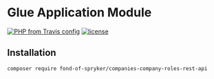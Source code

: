 # Glue Application Module
[![PHP from Travis config](https://img.shields.io/travis/php-v/symfony/symfony.svg)](https://php.net/)
[![license](https://img.shields.io/github/license/mashape/apistatus.svg)](https://packagist.org/packages/fond-of-spryker/companies-company-roles-rest-api)

## Installation

```
composer require fond-of-spryker/companies-company-roles-rest-api
```
